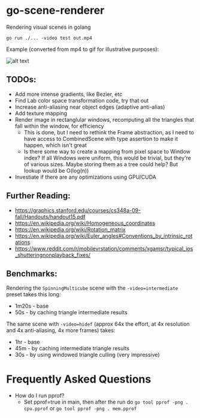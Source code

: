 # go-scene-renderer
Rendering visual scenes in golang

`go run ./... -video test out.mp4`

Example (converted from mp4 to gif for illustrative purposes):

![alt text](https://github.com/libeks/go-scene-renderer/blob/main/gallery/cube_sine.gif)

## TODOs:
* Add more intense gradients, like Bezier, etc
* Find Lab color space transformation code, try that out
* Increase anti-aliasing near object edges (adaptive anti-alias)
* Add texture mapping
* Render image in rectanglular windows, recomputing all the triangles that fall within the window, for efficiency
  * This is done, but I need to rethink the Frame abstraction, as I need to have access to CombinedScene with type assertion to make it happen, which isn't great
  * Is there some way to create a mapping from pixel space to Window index? If all Windows were uniform, this would be trivial, but they're of various sizes. Maybe storing them as a tree could help? But lookup would be O(log(n))
* Investiate if there are any optimizations using GPU/CUDA


## Further Reading:
* https://graphics.stanford.edu/courses/cs348a-09-fall/Handouts/handout15.pdf
* https://en.wikipedia.org/wiki/Homogeneous_coordinates
* https://en.wikipedia.org/wiki/Rotation_matrix
* https://en.wikipedia.org/wiki/Euler_angles#Conventions_by_intrinsic_rotations
* https://www.reddit.com/r/mobilevrstation/comments/xgamsr/typical_ios_shutteringnonplayback_fixes/


## Benchmarks:
Rendering the `SpinningMulticube` scene with the `-video=intermediate` preset takes this long:
* 1m20s - base
* 50s - by caching triangle intermediate results

The same scene with `-video=hidef` (approx 64x the effort, at 4x resolution and 4x anti-aliasing, 4x more frames) takes:
* 1hr - base
* 45m - by caching intermediate triangle results
* 30s - by using windowed triangle culling (very impressive)


# Frequently Asked Questions
* How do I run pprof?
  * Set pprof=true in main, then after the run do  `go tool pprof -png . cpu.pprof` or `go tool pprof -png . mem.pprof`